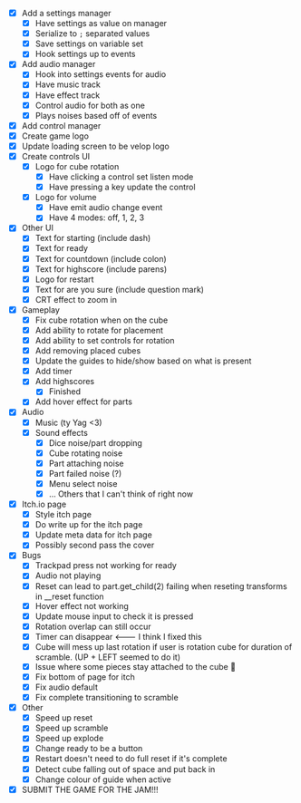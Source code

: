 - [x] Add a settings manager
    - [x] Have settings as value on manager
    - [x] Serialize to `;` separated values
    - [x] Save settings on variable set
    - [x] Hook settings up to events
- [x] Add audio manager
    - [x] Hook into settings events for audio
    - [x] Have music track
    - [x] Have effect track
    - [x] Control audio for both as one
    - [x] Plays noises based off of events
- [x] Add control manager
- [x] Create game logo
- [x] Update loading screen to be velop logo
- [x] Create controls UI
    - [x] Logo for cube rotation
        - [x] Have clicking a control set listen mode
        - [x] Have pressing a key update the control
    - [x] Logo for volume
        - [x] Have emit audio change event
        - [x] Have 4 modes: off, 1, 2, 3
- [x] Other UI
    - [x] Text for starting (include dash)
    - [x] Text for ready
    - [x] Text for countdown (include colon)
    - [x] Text for highscore (include parens)
    - [x] Logo for restart
    - [x] Text for are you sure (include question mark)
    - [x] CRT effect to zoom in
- [x] Gameplay
    - [x] Fix cube rotation when on the cube
    - [x] Add ability to rotate for placement
    - [x] Add ability to set controls for rotation
    - [x] Add removing placed cubes
    - [x] Update the guides to hide/show based on what is present
    - [x] Add timer
    - [x] Add highscores
        - [x] Finished
    - [x] Add hover effect for parts
- [x] Audio
    - [x] Music (ty Yag <3)
    - [x] Sound effects
        - [x] Dice noise/part dropping
        - [x] Cube rotating noise
        - [x] Part attaching noise
        - [x] Part failed noise (?)
        - [x] Menu select noise
        - [x] ... Others that I can't think of right now
- [x] Itch.io page
    - [x] Style itch page
    - [x] Do write up for the itch page
    - [x] Update meta data for itch page
    - [x] Possibly second pass the cover
- [x] Bugs
    - [x] Trackpad press not working for ready
    - [x] Audio not playing
    - [x] Reset can lead to part.get_child(2) failing when reseting transforms in __reset function
    - [x] Hover effect not working
    - [x] Update mouse input to check it is pressed
    - [x] Rotation overlap can still occur
    - [x] Timer can disappear <--- I think I fixed this
    - [x] Cube will mess up last rotation if user is rotation cube for duration of scramble. (UP + LEFT seemed to do it)
    - [x] Issue where some pieces stay attached to the cube :zany_face:
    - [x] Fix bottom of page for itch
    - [x] Fix audio default
    - [x] Fix complete transitioning to scramble
- [x] Other
    - [x] Speed up reset
    - [x] Speed up scramble
    - [x] Speed up explode
    - [x] Change ready to be a button
    - [x] Restart doesn't need to do full reset if it's complete
    - [x] Detect cube falling out of space and put back in
    - [x] Change colour of guide when active
- [x] SUBMIT THE GAME FOR THE JAM!!!

